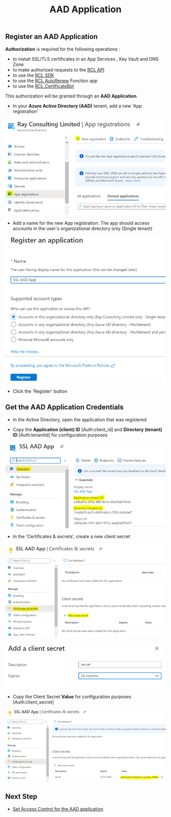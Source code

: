 ﻿---
title: AAD Application
description: Learn how to create an Azure Active Directory Application for use in RCL applications
parent: Authorization
nav_order: 4
---

## Register an AAD Application

**Authorization** is required for the following operations :

- to install SSL/TLS certificates in an App Services , Key Vault and DNS Zone
- to make authorized requests to the [RCL API](../api/api)
- to use the [RCL SDK](../sdk/sdk)
- to use the [RCL AutoRenew](../autorenew/autorenew) Function app
- to use the [RCL CertificateBot](../certbot/certbot)

 This authorization will be granted through an **AAD Application**.

- In your **Azure Active Directory (AAD)** tenant, add a new 'App registration'

![install](../images/authorization_aad_app/create.PNG)

- Add a name for the  new App registration. The app should access accounts in the user's organizational directory only (Single tenant)

![install](../images/authorization_aad_app/create2.PNG)

- Click the 'Register' button 

## Get the AAD Application Credentials

- In the Active Directory, open the application that was registered

- Copy the **Application (client) ID** [Auth:client_id] and **Directory (tenant) ID** [Auth:tenantId] for configuration purposes

![install](../images/authorization_aad_app/aad_app.PNG)

- In the 'Certificates & secrets', create a new client secret

![install](../images/authorization_aad_app/aad_app2.PNG)

![install](../images/authorization_aad_app/aad_app3.PNG)

- Copy the Client Secret **Value** for configuration purposes [Auth:client_secret] 

![install](../images/authorization_aad_app/aad_app4.PNG)

## Next Step

- [Set Access Control for the AAD application](./access-control-app)
